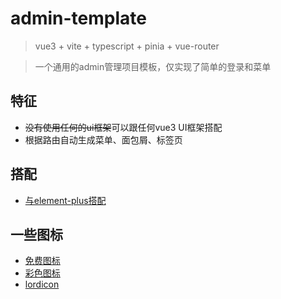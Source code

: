 # admin-template

> vue3 + vite + typescript + pinia + vue-router

> 一个通用的admin管理项目模板，仅实现了简单的登录和菜单

## 特征

- ~~没有使用任何的ui框架~~可以跟任何vue3 UI框架搭配
- 根据路由自动生成菜单、面包屑、标签页

## 搭配

- [与element-plus搭配](https://github.com/lhlyu/vue3-element-plus-admin)

## 一些图标

- [免费图标](https://www.logosc.cn/logo/)
- [彩色图标](https://icons8.com/icon/set/popular/color)
- [lordicon](https://lordicon.com/)

